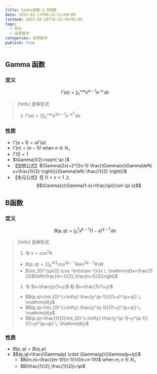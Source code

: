 ```yaml
---
title: Gamma函数 & B函数
date: 2025-03-13T09:22:11+08:00
lastmod: 2025-04-28T10:23:59+08:00
tags:
  - 积分
  - 高等数学
categories: 高等数学
publish: true
---
```


## Gamma 函数

### 定义

$$
	\Gamma(\alpha)=\int_{0}^{+\infty} x^{\alpha-1} e^{-x} \, dx 
$$

>[!info] 变种形式
>1. $\Gamma(\alpha)=2\int_{0}^{+\infty} x^{2\alpha-1}e^{-x^{2}} \, \mathrm{d}x$

### 性质

- $\Gamma(\alpha+1)=\alpha\Gamma(\alpha)$
- $\Gamma(n)=(n-1)!$ when $n\in N_+$
- $\Gamma(1)=1$
- $\Gamma(1/2)=\sqrt{ \pi }$
- 【加倍公式】$\Gamma(2x)=2^{2x-1} \frac{\Gamma(x)\Gamma\left( x+\frac{1}{2} \right)}{\Gamma\left( \frac{1}{2} \right)}$
- 【余元公式】在 $0<x<1$ 上 $$\Gamma(x)\Gamma(1-x)=\frac{\pi}{\sin \pi x}$$

## B函数

### 定义

$$
B(p,q) = \int_{0}^{1} x^{p-1}(1-x)^{q-1} \, dx 
$$

>[!info] 变种形式
>1. 令 $x=\cos^{2}\theta$
>	- $B(p,q)=2\int_{0}^{\pi/2} \cos ^{2p-1}\theta \sin ^{2q-1}\theta \, \mathrm{d}\theta$
>	- $\int_{0}^{\pi/2} \cos ^{m}x\sin ^{n}x \, \mathrm{d}x=\frac{1}{2}B\left(\frac{m+1}{2},\frac{n+1}{2}\right)$
>1. 令 $x=\frac{y}{1+y}$ 和 $x=\frac{1}{1+y}$
>	- $B(p,q)=\int_{0}^{+\infty} \frac{y^{p-1}}{(1+y)^{p+q}} \, \mathrm{d}y$
>	- $B(p,q)=\int_{0}^{+\infty} \frac{y^{q-1}}{(1+y)^{p+q}} \, \mathrm{d}y$
>	- $B(p,q)=\frac{1}{2}\int_{0}^{+\infty} \frac{y^{p-1}+y^{q-1}}{(1+y)^{p+q}} \, \mathrm{d}y$

### 性质

- $B(p,q)=B(q,p)$
- $B(p,q)=\frac{\Gamma(p) \cdot \Gamma(q)}{\Gamma(p+q)}$
	- $B(m,n)=\frac{(m-1)!(n-1)!}{(m+n-1)!}$ when $m,n\in N_+$
	- $B(\frac{1}{2},\frac{1}{2})=\pi$


